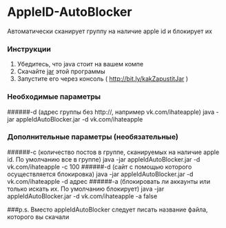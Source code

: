 # AppleID-AutoBlocker
Автоматически сканирует группу на наличие apple id и блокирует их

### Инструкции
1. Убедитесь, что java стоит на вашем компе
2. Скачайте [jar](https://github.com/mrnovvad/AppleID-AutoBlocker/releases "jar") этой программы
3. Запустите его через консоль ( http://bit.ly/kakZapustitJar )

### Необходимые параметры
######-d (адрес группы без http://, например vk.com/ihateapple)
    java -jar appleIdAutoBlocker.jar -d vk.com/ihateapple
    
### Дополнительные параметры (необязательные)
######-c (количество постов в группе, сканируемых на наличие apple id. По умолчанию все в группе) 
    java -jar appleIdAutoBlocker.jar -d vk.com/ihateapple -c 100
######-d (сайт с помощью которого осуществляется блокировка)
    java -jar appleIdAutoBlocker.jar -d vk.com/ihateapple -d адрес
######-a (блокировать ли аккаунты или только искать их. По умолчанию блокирует)
    java -jar appleIdAutoBlocker.jar -d vk.com/ihateapple -a false
    
###p.s.
Вместо appleIdAutoBlocker следует писать название файла, которого вы скачали
